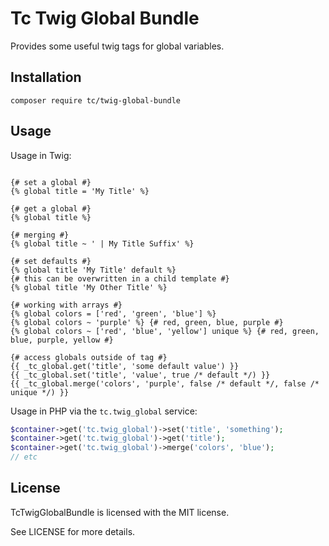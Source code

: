 Tc Twig Global Bundle
=====================

Provides some useful twig tags for global variables.


Installation
------------

```
composer require tc/twig-global-bundle
```


Usage
------

Usage in Twig:

```twig

{# set a global #}
{% global title = 'My Title' %}

{# get a global #}
{% global title %}

{# merging #}
{% global title ~ ' | My Title Suffix' %}

{# set defaults #}
{% global title 'My Title' default %}
{# this can be overwritten in a child template #}
{% global title 'My Other Title' %}

{# working with arrays #}
{% global colors = ['red', 'green', 'blue'] %}
{% global colors ~ 'purple' %} {# red, green, blue, purple #}
{% global colors ~ ['red', 'blue', 'yellow'] unique %} {# red, green, blue, purple, yellow #}

{# access globals outside of tag #}
{{ _tc_global.get('title', 'some default value') }}
{{ _tc_global.set('title', 'value', true /* default */) }}
{{ _tc_global.merge('colors', 'purple', false /* default */, false /* unique */) }}

```

Usage in PHP via the `tc.twig_global` service:

```php
$container->get('tc.twig_global')->set('title', 'something');
$container->get('tc.twig_global')->get('title');
$container->get('tc.twig_global')->merge('colors', 'blue');
// etc
```


License
-------

TcTwigGlobalBundle is licensed with the MIT license.

See LICENSE for more details.
